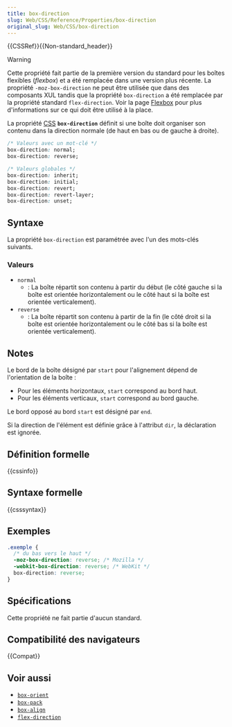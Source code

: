 ```yaml
---
title: box-direction
slug: Web/CSS/Reference/Properties/box-direction
original_slug: Web/CSS/box-direction
---
```


{{CSSRef}}{{Non-standard_header}}

> [!WARNING]
> Cette propriété fait partie de la première version du standard pour les boîtes flexibles (<i lang="en">flexbox</i>) et a été remplacée dans une version plus récente. La propriété `-moz-box-direction` ne peut être utilisée que dans des composants XUL tandis que la propriété `box-direction` a été remplacée par la propriété standard `flex-direction`. Voir la page [Flexbox](/fr/docs/Web/CSS/CSS_flexible_box_layout/Basic_concepts_of_flexbox) pour plus d'informations sur ce qui doit être utilisé à la place.

La propriété [CSS](/fr/docs/Web/CSS) **`box-direction`** définit si une boîte doit organiser son contenu dans la direction normale (de haut en bas ou de gauche à droite).

```css
/* Valeurs avec un mot-clé */
box-direction: normal;
box-direction: reverse;

/* Valeurs globales */
box-direction: inherit;
box-direction: initial;
box-direction: revert;
box-direction: revert-layer;
box-direction: unset;
```

## Syntaxe

La propriété `box-direction` est paramétrée avec l'un des mots-clés suivants.

### Valeurs

- `normal`
  - : La boîte répartit son contenu à partir du début (le côté gauche si la boîte est orientée horizontalement ou le côté haut si la boîte est orientée verticalement).
- `reverse`
  - : La boîte répartit son contenu à partir de la fin (le côté droit si la boîte est orientée horizontalement ou le côté bas si la boîte est orientée verticalement).

## Notes

Le bord de la boîte désigné par `start` pour l'alignement dépend de l'orientation de la boîte&nbsp;:

- Pour les éléments horizontaux, `start` correspond au bord haut.
- Pour les éléments verticaux, `start` correspond au bord gauche.

Le bord opposé au bord `start` est désigné par `end`.

Si la direction de l'élément est définie grâce à l'attribut `dir`, la déclaration est ignorée.

## Définition formelle

{{cssinfo}}

## Syntaxe formelle

{{csssyntax}}

## Exemples

```css
.exemple {
  /* du bas vers le haut */
  -moz-box-direction: reverse; /* Mozilla */
  -webkit-box-direction: reverse; /* WebKit */
  box-direction: reverse;
}
```

## Spécifications

Cette propriété ne fait partie d'aucun standard.

## Compatibilité des navigateurs

{{Compat}}

## Voir aussi

- [`box-orient`](/fr/docs/Web/CSS/box-orient)
- [`box-pack`](/fr/docs/Web/CSS/box-pack)
- [`box-align`](/fr/docs/Web/CSS/box-align)
- [`flex-direction`](/fr/docs/Web/CSS/flex-direction)
